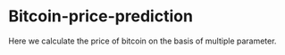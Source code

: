 # Bitcoin-price-prediction
Here we calculate the price of bitcoin on the basis of multiple parameter.

